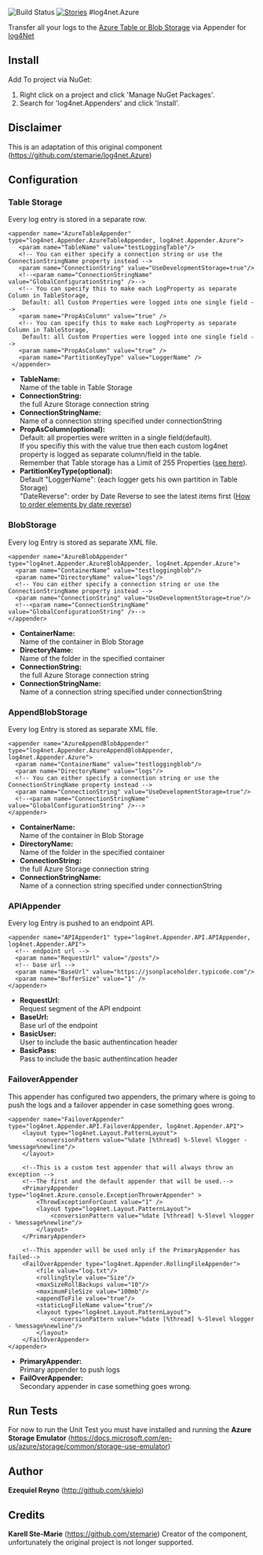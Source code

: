 ![Build Status](https://travis-ci.org/skielo/log4net.Appenders.svg?branch=master) [![Stories](https://badge.waffle.io/skielo/log4net.Appenders.svg?columns=In%20Progress,Done&style=flat)](https://waffle.io/skielo/log4net.Azure) #log4net.Azure

Transfer all your logs to the [Azure Table or Blob Storage](http://azure.microsoft.com/de-de/services/storage/) via Appender for [log4Net](https://logging.apache.org/log4net/)

## Install
Add To project via NuGet:  
1. Right click on a project and click 'Manage NuGet Packages'.  
2. Search for 'log4net.Appenders' and click 'Install'.  

## Disclaimer

This is an adaptation of this original component (https://github.com/stemarie/log4net.Azure)

## Configuration
### Table Storage 
Every log entry is stored in a separate row.

	<appender name="AzureTableAppender" type="log4net.Appender.AzureTableAppender, log4net.Appender.Azure">
	   <param name="TableName" value="testLoggingTable"/>
	   <!-- You can either specify a connection string or use the ConnectionStringName property instead -->
	   <param name="ConnectionString" value="UseDevelopmentStorage=true"/>
	   <!--<param name="ConnectionStringName" value="GlobalConfigurationString" />-->
	   <!-- You can specify this to make each LogProperty as separate Column in TableStorage, 
		Default: all Custom Properties were logged into one single field -->
	   <param name="PropAsColumn" value="true" />
	   <!-- You can specify this to make each LogProperty as separate Column in TableStorage, 
		Default: all Custom Properties were logged into one single field -->
	   <param name="PropAsColumn" value="true" />
	   <param name="PartitionKeyType" value="LoggerName" />
	 </appender>
	
* <b>TableName:</b>  
  Name of the table in Table Storage
* <b>ConnectionString:</b>  
  the full Azure Storage connection string
* <b>ConnectionStringName:</b>  
  Name of a connection string specified under connectionString
* <b>PropAsColumn(optional):</b>  
  Default: all properties were written in a single field(default).  
  If you specifiy this with the value true then each custom log4net property is logged as separate column/field in the table.  
  Remember that Table storage has a Limit of 255 Properties ([see here](https://azure.microsoft.com/en-us/documentation/articles/storage-table-design-guide/#about-the-azure-table-service)).
* <b>PartitionKeyType(optional):</b>  
  Default "LoggerName": (each logger gets his own partition in Table Storage)  
  "DateReverse": order by Date Reverse to see the latest items first ([How to order elements by date reverse](http://gauravmantri.com/2012/02/17/effective-way-of-fetching-diagnostics-data-from-windows-azure-diagnostics-table-hint-use-partitionkey/))

	
### BlobStorage
Every log Entry is stored as separate XML file.

    <appender name="AzureBlobAppender" type="log4net.Appender.AzureBlobAppender, log4net.Appender.Azure">
      <param name="ContainerName" value="testloggingblob"/>
      <param name="DirectoryName" value="logs"/>
      <!-- You can either specify a connection string or use the ConnectionStringName property instead -->
      <param name="ConnectionString" value="UseDevelopmentStorage=true"/>
      <!--<param name="ConnectionStringName" value="GlobalConfigurationString" />-->
    </appender>
	
* <b>ContainerName:</b>  
  Name of the container in Blob Storage	
* <b>DirectoryName:</b>  
  Name of the folder in the specified container
* <b>ConnectionString:</b>  
  the full Azure Storage connection string
* <b>ConnectionStringName:</b>  
  Name of a connection string specified under connectionString

### AppendBlobStorage
Every log Entry is stored as separate XML file.

    <appender name="AzureAppendBlobAppender" type="log4net.Appender.AzureAppendBlobAppender, log4net.Appender.Azure">
      <param name="ContainerName" value="testloggingblob"/>
      <param name="DirectoryName" value="logs"/>
      <!-- You can either specify a connection string or use the ConnectionStringName property instead -->
      <param name="ConnectionString" value="UseDevelopmentStorage=true"/>
      <!--<param name="ConnectionStringName" value="GlobalConfigurationString" />-->
    </appender>
	
* <b>ContainerName:</b>  
  Name of the container in Blob Storage	
* <b>DirectoryName:</b>  
  Name of the folder in the specified container
* <b>ConnectionString:</b>  
  the full Azure Storage connection string
* <b>ConnectionStringName:</b>  
  Name of a connection string specified under connectionString

### APIAppender
Every log Entry is pushed to an endpoint API.

    <appender name="APIAppender1" type="log4net.Appender.API.APIAppender, log4net.Appender.API">
	  <!-- endpoint url -->
      <param name="RequestUrl" value="/posts"/>
	  <!-- base url -->
      <param name="BaseUrl" value="https://jsonplaceholder.typicode.com"/>
      <param name="BufferSize" value="1" />
    </appender>

* <b>RequestUrl:</b>  
  Request segment of the API endpoint
* <b>BaseUrl:</b>  
  Base url of the endpoint
* <b>BasicUser:</b>  
  User to include the basic authentincation header
* <b>BasicPass:</b>  
  Pass to include the basic authentincation header

### FailoverAppender
This appender has configured two appenders, the primary where is going to push the logs and a failover appender
in case something goes wrong.

    <appender name="FailoverAppender" type="log4net.Appender.API.FailoverAppender, log4net.Appender.API">
        <layout type="log4net.Layout.PatternLayout">
            <conversionPattern value="%date [%thread] %-5level %logger - %message%newline"/>
        </layout>
 
        <!--This is a custom test appender that will always throw an exception -->
        <!--The first and the default appender that will be used.-->
        <PrimaryAppender type="log4net.Azure.console.ExceptionThrowerAppender" >
            <ThrowExceptionForCount value="1" />
            <layout type="log4net.Layout.PatternLayout">
                <conversionPattern value="%date [%thread] %-5level %logger - %message%newline"/>
            </layout>        
        </PrimaryAppender>
 
        <!--This appender will be used only if the PrimaryAppender has failed-->
        <FailOverAppender type="log4net.Appender.RollingFileAppender">
            <file value="log.txt"/>
            <rollingStyle value="Size"/>
            <maxSizeRollBackups value="10"/>
            <maximumFileSize value="100mb"/>
            <appendToFile value="true"/>
            <staticLogFileName value="true"/>
            <layout type="log4net.Layout.PatternLayout">
                <conversionPattern value="%date [%thread] %-5level %logger - %message%newline"/>
            </layout>
        </FailOverAppender>
    </appender>

* <b>PrimaryAppender:</b>  
  Primary appender to push logs
* <b>FailOverAppender:</b>  
  Secondary appender in case something goes wrong.

## Run Tests

For now to run the Unit Test you must have installed and running the **Azure Storage Emulator** (https://docs.microsoft.com/en-us/azure/storage/common/storage-use-emulator)

## Author

**Ezequiel Reyno** (http://github.com/skielo)

## Credits

**Karell Ste-Marie** (https://github.com/stemarie) Creator of the component, unfortunately the original project is not longer supported.

